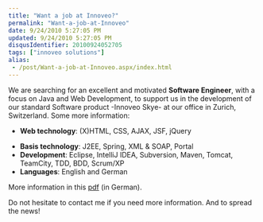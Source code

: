 ```yaml
---
title: "Want a job at Innoveo?"
permalink: "Want-a-job-at-Innoveo"
date: 9/24/2010 5:27:05 PM
updated: 9/24/2010 5:27:05 PM
disqusIdentifier: 20100924052705
tags: ["innoveo solutions"]
alias:
 - /post/Want-a-job-at-Innoveo.aspx/index.html
---
```

We are searching for an excellent and motivated **Software Engineer**, with a focus on Java and Web Development, to support us in the development of our standard Software product -Innoveo Skye- at our office in Zurich, Switzerland. Some more information:

*   **Web technology**: (X)HTML, CSS, AJAX, JSF, jQuery 
<!-- more -->
*   **Basis technology**: J2EE, Spring, XML & SOAP, Portal 
*   **Development**: Eclipse, IntelliJ IDEA, Subversion, Maven, Tomcat, TeamCity, TDD, BDD, Scrum/XP 
*   **Languages**: English and German  

More information in this [pdf](http://didierbeck.com/net/pdf/2010_09_Innoveo_Java_Web_Developer.pdf) (in German).

Do not hesitate to contact me if you need more information. And to spread the news!
